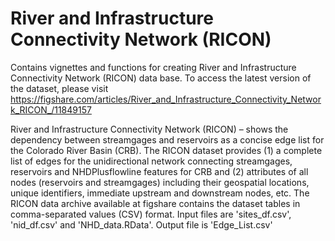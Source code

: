 # River and Infrastructure Connectivity Network (RICON)
Contains vignettes and functions for creating River and Infrastructure Connectivity Network (RICON) data base.  To access the latest version of the dataset, please visit 
https://figshare.com/articles/River_and_Infrastructure_Connectivity_Network_RICON_/11849157 

River and Infrastructure Connectivity Network (RICON) – shows the dependency between streamgages and reservoirs as a concise edge list for the Colorado River Basin (CRB). The RICON dataset provides (1) a complete list of edges for the unidirectional network connecting streamgages, reservoirs and NHDPlusflowline features for CRB and (2) attributes of all nodes (reservoirs and streamgages) including their geospatial locations, unique identifiers, immediate upstream and downstream nodes, etc. The RICON data archive available at figshare contains the dataset tables in comma-separated values (CSV) format. Input files are 'sites_df.csv', 'nid_df.csv' and 'NHD_data.RData'. Output file is 'Edge_List.csv' 
